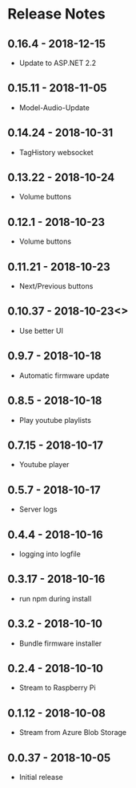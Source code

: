 # Release Notes

## 0.16.4 - 2018-12-15
* Update to ASP.NET 2.2

## 0.15.11 - 2018-11-05
* Model-Audio-Update

## 0.14.24 - 2018-10-31
* TagHistory websocket

## 0.13.22 - 2018-10-24
* Volume buttons

## 0.12.1 - 2018-10-23
* Volume buttons

## 0.11.21 - 2018-10-23
* Next/Previous buttons

## 0.10.37 - 2018-10-23<>
* Use better UI

## 0.9.7 - 2018-10-18
* Automatic firmware update

## 0.8.5 - 2018-10-18
* Play youtube playlists

## 0.7.15 - 2018-10-17
* Youtube player

## 0.5.7 - 2018-10-17
* Server logs

## 0.4.4 - 2018-10-16
* logging into logfile

## 0.3.17 - 2018-10-16
* run npm during install

## 0.3.2 - 2018-10-10
* Bundle firmware installer

## 0.2.4 - 2018-10-10
* Stream to Raspberry Pi

## 0.1.12 - 2018-10-08
* Stream from Azure Blob Storage

## 0.0.37 - 2018-10-05
* Initial release